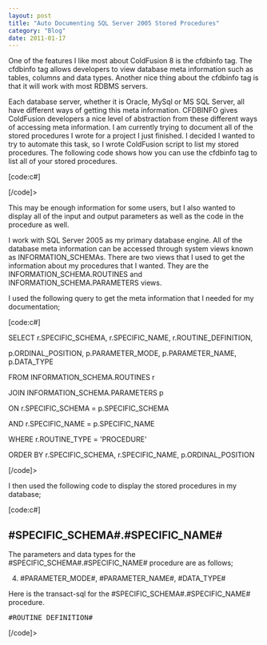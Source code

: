 ```yaml
---
layout: post
title: "Auto Documenting SQL Server 2005 Stored Procedures"
category: "Blog"
date: 2011-01-17
---
```



One of the features I like most about ColdFusion 8 is the cfdbinfo tag. The cfdbinfo tag allows developers to view database meta information such as tables, columns and data types. Another nice thing about the cfdbinfo tag is that it will work with most RDBMS servers.

Each database server, whether it is Oracle, MySql or MS SQL Server, all have different ways of getting this meta information. CFDBINFO gives ColdFusion developers a nice level of abstraction from these different ways of accessing meta information. I am currently trying to document all of the stored procedures I wrote for a project I just finished. I decided I wanted to try to automate this task, so I wrote ColdFusion script to list my stored procedures. The following code shows how you can use the cfdbinfo tag to list all of your stored procedures.

[code:c#]

[/code]>

This may be enough information for some users, but I also wanted to display all of the input and output parameters as well as the code in the procedure as well.

I work with SQL Server 2005 as my primary database engine. All of the database meta information can be accessed through system views known as INFORMATION_SCHEMAs. There are two views that I used to get the information about my procedures that I wanted. They are the INFORMATION_SCHEMA.ROUTINES and INFORMATION_SCHEMA.PARAMETERS views.

I used the following query to get the meta information that I needed for my documentation;

[code:c#]

SELECT r.SPECIFIC_SCHEMA, r.SPECIFIC_NAME, r.ROUTINE_DEFINITION,

p.ORDINAL_POSITION, p.PARAMETER_MODE, p.PARAMETER_NAME, p.DATA_TYPE

FROM INFORMATION_SCHEMA.ROUTINES r

JOIN INFORMATION_SCHEMA.PARAMETERS p

ON r.SPECIFIC_SCHEMA = p.SPECIFIC_SCHEMA

AND r.SPECIFIC_NAME = p.SPECIFIC_NAME

WHERE r.ROUTINE_TYPE = 'PROCEDURE'

ORDER BY r.SPECIFIC_SCHEMA, r.SPECIFIC_NAME, p.ORDINAL_POSITION

[/code]>

I then used the following code to display the stored procedures in my database;

[code:c#]

## #SPECIFIC_SCHEMA#.#SPECIFIC_NAME#

The parameters and data types for the #SPECIFIC_SCHEMA#.#SPECIFIC_NAME# procedure are as follows;

4.  #PARAMETER_MODE#, #PARAMETER_NAME#, #DATA_TYPE#

Here is the transact-sql for the #SPECIFIC_SCHEMA#.#SPECIFIC_NAME# procedure.

<div class="solid"><pre>#ROUTINE_DEFINITION#</pre>  

</div>
[/code]>